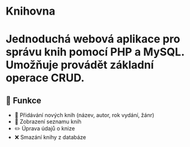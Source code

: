 # Knihovna
# Jednoduchá webová aplikace pro správu knih pomocí PHP a MySQL. Umožňuje provádět základní operace CRUD.

## 🔧 Funkce

- 📝 Přidávání nových knih (název, autor, rok vydání, žánr)
- 📖 Zobrazení seznamu knih
- ✏️ Úprava údajů o knize
- ❌ Smazání knihy z databáze

